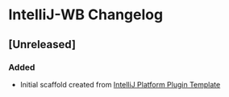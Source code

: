 <!-- Keep a Changelog guide -> https://keepachangelog.com -->

# IntelliJ-WB Changelog

## [Unreleased]
### Added
- Initial scaffold created from [IntelliJ Platform Plugin Template](https://github.com/JetBrains/intellij-platform-plugin-template)
